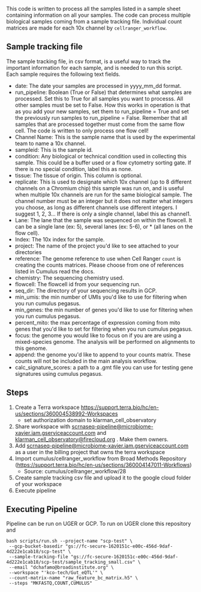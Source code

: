 

This code is written to process all the samples listed in a sample sheet containing information on all your samples. The code can process multiple biological samples coming from a sample tracking file. Individual count matrices are made for each 10x channel by `cellranger_workflow`.

## Sample tracking file

The sample tracking file, in csv format, is a useful way to track the important information for each sample, and is needed to run this script. Each sample requires the following text fields.
- date: The date your samples are processed in yyyy_mm_dd format.
- run_pipeline: Boolean (True or False) that determines what samples are processed. Set this to True for all samples you want to processs. All other samples must be set to False. How this works in operation is that as you add your new samples, set them to run_pipeline = True and set the previously run samples to run_pipeline = False. Remember that all samples that are processed together must come from the same flow cell. The code is written to only process one flow cell!
- Channel Name: This is the sample name that is used by the experimental team to name a 10x channel.
- sampleid: This is the sample id.
- condition: Any biological or technical condition used in collecting this sample. This could be a buffer used or a flow cytometry sorting gate. If there is no special condition, label this as none.
- tissue: The tissue of origin. This column is optional.
- replicate: This is used to designate which 10x channel (up to 8 different channels on a Chromium chip) this sample was run on, and is useful when multiple 10x channels are run for the same biological sample. The channel number must be an integer but it does not matter what integers you choose, as long as different channels use different integers. I suggest 1, 2, 3... If there is only a single channel, label this as channel1.
- Lane: The lane that the sample was sequenced on within the flowcell. It can be a single lane (ex: 5), several lanes (ex: 5-6), or * (all lanes on the flow cell).
- Index: The 10x index for the sample.
- project: The name of the project you'd like to see attached to your directories
- reference: The genome reference to use when Cell Ranger `count` is creating the counts matrices. Please choose from one of references listed in Cumulus read the docs.
- chemistry: The sequencing chemistry used.
- flowcell: The flowcell id from your sequencing run.
- seq_dir: The directory of your sequencing results in GCP.
- min_umis: the min number of UMIs you'd like to use for filtering when you run cumulus pegasus.
- min_genes: the min number of genes you'd like to use for filtering when you run cumulus pegasus.
- percent_mito: the max percentage of expression coming from mito genes that you'd like to set for filtering when you run cumulus pegasus.
- focus: the genome you would like to focus on if you are are using a mixed-species genome. The analysis will be performed on alignments to this genome.
- append: the genome you'd like to append to your counts matrix. These counts will not be included in the main analysis workflow.
- calc_signature_scores: a path to a .gmt file you can use for testing gene signatures using cumulus pegasus.


## Steps
1. Create a Terra workspace https://support.terra.bio/hc/en-us/sections/360004538992-Workspaces
   - set authorization domain to klarman_cell_observatory
2. Share workspace with scrnaseq-pipeline@microbiome-xavier.iam.gserviceaccount.com and klarman_cell_observatory@firecloud.org . Make them owners.
3. Add scrnaseq-pipeline@microbiome-xavier.iam.gserviceaccount.com as a user in the billing project that owns the terra workspace
4. Import cumulus/cellranger_workflow from Broad Methods Repository (https://support.terra.bio/hc/en-us/sections/360004147011-Workflows)
   - Source: cumulus/cellranger_workflow/28
5. Create sample tracking csv file and upload it to the google cloud folder of your workspace
6. Execute pipeline 

## Executing Pipeline

Pipeline can be run on UGER or GCP. To run on UGER clone this repository and 

```commandline
bash scripts/run.sh --project-name "scp-test" \
 --gcp-bucket-basedir "gs://fc-secure-1620151c-e00c-456d-9daf-4d222e1cab18/scp-test" \
 --sample-tracking-file "gs://fc-secure-1620151c-e00c-456d-9daf-4d222e1cab18/scp-test/sample_tracking_small.csv" \
 --email "dchafamo@broadinstitute.org" \
 --workspace "'kco-tech/Gut_eQTL'" \
 --count-matrix-name "raw_feature_bc_matrix.h5" \
 --steps "MKFASTQ,COUNT,CUMULUS"
 
```


